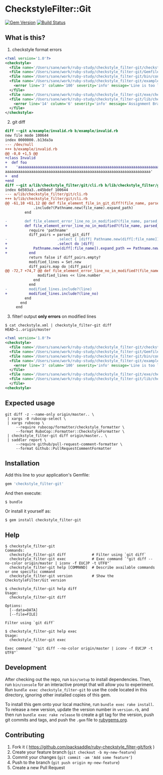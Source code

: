 # CheckstyleFilter::Git

[![Gem Version](http://img.shields.io/gem/v/checkstyle_filter-git.svg?style=flat)](http://badge.fury.io/rb/checkstyle_filter-git)
[![Build Status](http://img.shields.io/travis/packsaddle/ruby-checkstyle_filter-git/master.svg?style=flat)](https://travis-ci.org/packsaddle/ruby-checkstyle_filter-git)

## What is this?

1. checkstyle format errors

```xml
<?xml version='1.0'?>
<checkstyle>
  <file name='/Users/sane/work/ruby-study/checkstyle_filter-git/checkstyle_filter-git.gemspec'/>
  <file name='/Users/sane/work/ruby-study/checkstyle_filter-git/Gemfile'/>
  <file name='/Users/sane/work/ruby-study/checkstyle_filter-git/bin/console'/>
  <file name='/Users/sane/work/ruby-study/checkstyle_filter-git/example/invalid.rb'>
    <error line='3' column='100' severity='info' message='Line is too long. [188/100]' source='com.puppycrawl.tools.checkstyle.Metrics/LineLength'/>
  </file>
  <file name='/Users/sane/work/ruby-study/checkstyle_filter-git/exe/checkstyle_filter-git'/>
  <file name='/Users/sane/work/ruby-study/checkstyle_filter-git/lib/checkstyle_filter/git/cli.rb'>
    <error line='14' column='6' severity='info' message='Assignment Branch Condition size for diff is too high. [54.73/15]' source='com.puppycrawl.tools.checkstyle.Metrics/AbcSize'/>
  </file>
</checkstyle>

```

2. git diff

```diff
diff --git a/example/invalid.rb b/example/invalid.rb
new file mode 100644
index 0000000..b13da3a
--- /dev/null
+++ b/example/invalid.rb
@@ -0,0 +1,5 @@
+class Invalid
+  def foo
+    'aaaaaaaaaaaaaaaaaaaaaaaaaaaaaaaaaaaaaaaaaaaaaaaaaaaaaaaaaaaaaaaaaaaaaaaaaaaaaaaaaaaaaaaaaaaaaaaaaaaaaaaaaaaaaaaaaaa
aaaaaaaaaaaaaaaaaaaaaaaaaaaaaaaaaaaaaaaaaaaaaaaaaaaaaaaaaaaaaaaaaaa'
+  end
+end
diff --git a/lib/checkstyle_filter/git/cli.rb b/lib/checkstyle_filter/git/cli.rb
index 6d503a3..e45bdef 100644
--- a/lib/checkstyle_filter/git/cli.rb
+++ b/lib/checkstyle_filter/git/cli.rb
@@ -61,10 +61,12 @@ def file_element_file_in_git_diff?(file_name, parsed_git_diff)
             .include?(Pathname.new(file_name).expand_path)
         end

-        def file_element_error_line_no_in_modified?(file_name, parsed_git_diff, line)
+        def file_element_error_line_no_in_modified?(file_name, parsed_git_diff, line_no)
           require 'pathname'
           diff_pairs = parsed_git_diff
-                       .select { |diff| Pathname.new(diff[:file_name]).expand_path == Pathname.new(file_name).expand_path }
+                       .select do |diff|
+            Pathname.new(diff[:file_name]).expand_path == Pathname.new(file_name).expand_path
+          end
           return false if diff_pairs.empty?
           modified_lines = Set.new
           diff_pairs.map do |diff_pair|
@@ -72,7 +74,7 @@ def file_element_error_line_no_in_modified?(file_name, parsed_git_diff, line)
               modified_lines << line.number
             end
           end
-          modified_lines.include?(line)
+          modified_lines.include?(line_no)
         end
       end
     end
```

3. filter! output **only errors** on modified lines

```
$ cat checkstyle.xml | checkstyle_filter-git diff HEAD~1..origin/master
```

```xml
<?xml version='1.0'?>
<checkstyle>
  <file name='/Users/sane/work/ruby-study/checkstyle_filter-git/checkstyle_filter-git.gemspec'/>
  <file name='/Users/sane/work/ruby-study/checkstyle_filter-git/Gemfile'/>
  <file name='/Users/sane/work/ruby-study/checkstyle_filter-git/bin/console'/>
  <file name='/Users/sane/work/ruby-study/checkstyle_filter-git/example/invalid.rb'>
    <error line='3' column='100' severity='info' message='Line is too long. [188/100]' source='com.puppycrawl.tools.checkstyle.Metrics/LineLength'/>
  </file>
  <file name='/Users/sane/work/ruby-study/checkstyle_filter-git/exe/checkstyle_filter-git'/>
  <file name='/Users/sane/work/ruby-study/checkstyle_filter-git/lib/checkstyle_filter/git/cli.rb'>
  </file>
<checkstyle>
```

## Expected usage

```
git diff -z --name-only origin/master.. \
 | xargs -0 rubocop-select \
 | xargs rubocop \
     --require rubocop/formatter/checkstyle_formatter \
     --format RuboCop::Formatter::CheckstyleFormatter \
 | checkstyle_filter-git diff origin/master.. \
 | saddler report \
     --require github/pull-request-comment-formatter \
     --format Github::PullRequestCommentFormatter
```

## Installation

Add this line to your application's Gemfile:

```ruby
gem 'checkstyle_filter-git'
```

And then execute:

    $ bundle

Or install it yourself as:

    $ gem install checkstyle_filter-git

## Help

```
$ checkstyle_filter-git
Commands:
  checkstyle_filter-git diff            # Filter using `git diff`
  checkstyle_filter-git exec            # Exec command `"git diff --no-color origin/master | iconv -f EUCJP -t UTF8"`
  checkstyle_filter-git help [COMMAND]  # Describe available commands or one specific command
  checkstyle_filter-git version         # Show the CheckstyleFilter/Git version

$ checkstyle_filter-git help diff
Usage:
  checkstyle_filter-git diff

Options:
  [--data=DATA]
  [--file=FILE]

Filter using `git diff`

$ checkstyle_filter-git help exec
Usage:
  checkstyle_filter-git exec

Exec command `"git diff --no-color origin/master | iconv -f EUCJP -t UTF8"`
```

## Development

After checking out the repo, run `bin/setup` to install dependencies. Then, run `bin/console` for an interactive prompt that will allow you to experiment. Run `bundle exec checkstyle_filter-git` to use the code located in this directory, ignoring other installed copies of this gem.

To install this gem onto your local machine, run `bundle exec rake install`. To release a new version, update the version number in `version.rb`, and then run `bundle exec rake release` to create a git tag for the version, push git commits and tags, and push the `.gem` file to [rubygems.org](https://rubygems.org).

## Contributing

1. Fork it ( https://github.com/packsaddle/ruby-checkstyle_filter-git/fork )
2. Create your feature branch (`git checkout -b my-new-feature`)
3. Commit your changes (`git commit -am 'Add some feature'`)
4. Push to the branch (`git push origin my-new-feature`)
5. Create a new Pull Request
